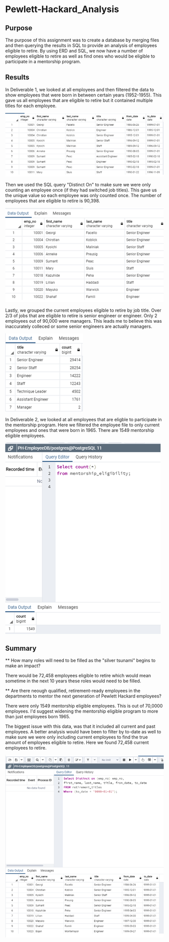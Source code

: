 # Pewlett-Hackard_Analysis

## Purpose
The purpose of this assignment was to create a database by merging files and then querying the results in SQL to provide an analysis of employees eligible to retire. By using ERD and SQL, we now have a number of employees eligible to retire as well as find ones who would be eligible to participate in a mentorship program. 

## Results
In Deliverable 1, we looked at all employees and then filtered the data to show employees that were born in between certain years (1952-1955). This gave us all employees that are eligible to retire but it contained multiple titles for each employee.

 ![](Resources/retirement_titles.PNG)

Then we used the SQL query "Distinct On" to make sure we were only counting an employee once (if they had switched job titles). This gave us the unique value so each employee was only counted once. The number of employees that are eligible to retire is 90,398. 

 ![](Resources/unique_titles.PNG)
 
 Lastly, we grouped the current employees eligible to retire by job title. Over 2/3 of jobs that are eligible to retire is senior engineer or engineer. Only 2 employees out of 90,000 were managers. This leads me to believe this was inaccurately colleced or some senior engineers are actually managers.

 ![](Resources/retiring_titles.PNG)

 In Deliverable 2, we looked at all employees that are eligble to participate in the mentorship program. Here we filtered the employee file to only current employees and ones that were born in 1965. There are 1549 mentorship eligible employees. 
 
 ![](Resources/mentorship-eligibility.PNG)
 
 ## Summary
 
 ** How many roles will need to be filled as the "silver tsunami" begins to make an impact?
 
 There would be 72,458 employees eligible to retire which would mean sometime in the next 10 years these roles would need to be filled. 
 
 ** Are there neough qualified, retirement-ready employees in the departments to mentor the next generation of Pewlett Hackard employees?
 
 There were only 1549 mentorship eligible employees. This is out of 70,0000 employees. I'd suggest widening the mentorship eligible program to more than just employees born 1965.
 
 The biggest issue with this data, was that it included all current and past employees. A better analysis would have been to filter by to-date as well to make sure we were only including current employees to find the true amount of employees eligible to retire. Here we found 72,458 current employees to retire.
 
  ![Resources](Resources/queryforactualemployees.PNG)


